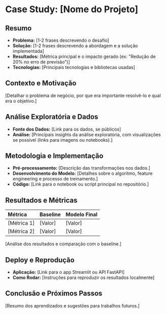 # Case Study: [Nome do Projeto]

## Resumo

*   **Problema:** [1-2 frases descrevendo o desafio]
*   **Solução:** [1-2 frases descrevendo a abordagem e a solução implementada]
*   **Resultados:** [Métrica principal e o impacto gerado (ex: "Redução de 20% no erro de previsão")]
*   **Tecnologias:** [Principais tecnologias e bibliotecas usadas]

## Contexto e Motivação

[Detalhar o problema de negócio, por que era importante resolvê-lo e qual era o objetivo.]

## Análise Exploratória e Dados

*   **Fonte dos Dados:** [Link para os dados, se públicos]
*   **Análise:** [Principais insights da análise exploratória, com visualizações se possível (links para imagens ou notebooks).]

## Metodologia e Implementação

*   **Pré-processamento:** [Descrição das transformações nos dados.]
*   **Desenvolvimento do Modelo:** [Detalhes sobre o algoritmo, feature engineering e processo de treinamento.]
*   **Código:** [Link para o notebook ou script principal no repositório.]

## Resultados e Métricas

| Métrica | Baseline | Modelo Final |
| :--- | :--- | :--- |
| [Métrica 1] | [Valor] | [Valor] |
| [Métrica 2] | [Valor] | [Valor] |

[Análise dos resultados e comparação com o baseline.]

## Deploy e Reprodução

*   **Aplicação:** [Link para o app Streamlit ou API FastAPI]
*   **Como Rodar:** [Instruções para reproduzir os resultados localmente]

## Conclusão e Próximos Passos

[Resumo dos aprendizados e sugestões para trabalhos futuros.]

